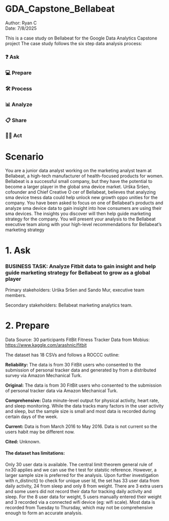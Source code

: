 # GDA_Capstone_Bellabeat
Author: Ryan C   
Date: 7/8/2025  

This is a case study on Bellabeat for the Google Data Analytics Capstone project
The case study follows the six step data analysis process:

### ❓ Ask
### 💻 Prepare
### 🛠 Process
### 📊 Analyze
### 📋 Share
### 🧗‍♀️ Act
# Scenario
You are a junior data analyst working on the marketing analyst team at Bellabeat, a high-tech manufacturer of health-focused
 products for women. Bellabeat is a successful small company, but they have the potential to become a larger player in the
 global sma device market. Urška Sršen, cofounder and Chief Creative O cer of Bellabeat, believes that analyzing sma
 device tness data could help unlock new growth oppo unities for the company. You have been asked to focus on one of
 Bellabeat’s products and analyze sma device data to gain insight into how consumers are using their sma devices. The
 insights you discover will then help guide marketing strategy for the company. You will present your analysis to the Bellabeat
 executive team along with your high-level recommendations for Bellabeat’s marketing strategy
# 1. Ask
###  BUSINESS TASK: Analyze Fitbit data to gain insight and help guide marketing strategy for Bellabeat to grow as a global player
Primary stakeholders: Urška Sršen and Sando Mur, executive team members.

Secondary stakeholders: Bellabeat marketing analytics team.
# 2. Prepare
Data Source: 30 participants FitBit Fitness Tracker Data from Mobius: https://www.kaggle.com/arashnic/fitbit

The dataset has 18 CSVs and follows a ROCCC outline:

**Reliability:** The data is from 30 FitBit users who consented to the submission of personal tracker data and generated by from a distributed survey via Amazon Mechanical Turk.  

**Original:** The data is from 30 FitBit users who consented to the submission of personal tracker data via Amazon Mechanical Turk.  

**Comprehensive:** Data minute-level output for physical activity, heart rate, and sleep monitoring. While the data tracks many factors in the user activity and sleep, but the sample size is small and most data is recorded during certain days of the week.  

**Current:** Data is from March 2016 to May 2016. Data is not current so the users habit may be different now.  

**Cited:** Unknown.  

 #### The dataset has limitations: ####

Only 30 user data is available. The central limit theorem general rule of n≥30 applies and we can use the t test for statstic reference. However, a larger sample size is preferred for the analysis.
Upon further investigation with n_distinct() to check for unique user Id, the set has 33 user data from daily activity, 24 from sleep and only 8 from weight. There are 3 extra users and some users did not record their data for tracking daily activity and sleep.
For the 8 user data for weight, 5 users manually entered their weight and 3 recorded via a connected wifi device (eg: wifi scale).
Most data is recorded from Tuesday to Thursday, which may not be comprehensive enough to form an accurate analysis.
